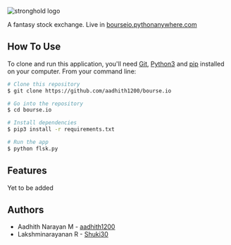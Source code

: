 ![stronghold logo](https://i.ibb.co/2nC347D/logo.png)

A fantasy stock exchange. Live in [bourseio.pythonanywhere.com](http://bourseio.pythonanywhere.com/)


## How To Use

To clone and run this application, you'll need [Git](https://git-scm.com), [Python3](https://www.python.org/downloads/) and [pip](https://pip.pypa.io/en/stable/installing/) installed on your computer. From your command line:

```bash
# Clone this repository
$ git clone https://github.com/aadhith1200/bourse.io

# Go into the repository
$ cd bourse.io

# Install dependencies
$ pip3 install -r requirements.txt

# Run the app
$ python flsk.py
```


## Features

Yet to be added

## Authors

* Aadhith Narayan M - [aadhith1200](https://github.com/aadhith1200)
* Lakshminarayanan R -  [Shuki30](https://github.com/Shuki30)


